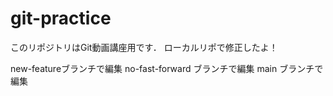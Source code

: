 # git-practice
このリポジトリはGit動画講座用です．
ローカルリポで修正したよ！　　

new-featureブランチで編集
no-fast-forward ブランチで編集
main ブランチで編集
